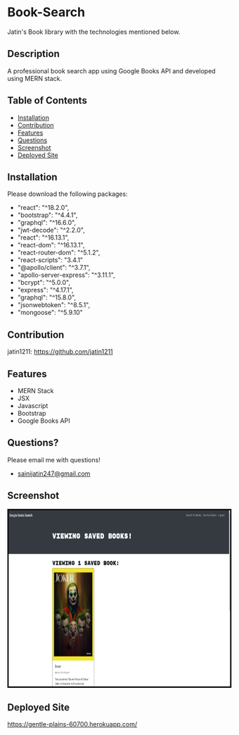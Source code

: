 # Book-Search
Jatin's Book library with the technologies mentioned below.

## Description
A professional book search app using Google Books API and developed using MERN stack.

## Table of Contents
* [Installation](#installation)
* [Contribution](#contribution)
* [Features](#features)
* [Questions](#questions)
* [Screenshot](#screenshot)
* [Deployed Site](#deployed-site)

## Installation
Please download the following packages:

* "react": "^18.2.0",
* "bootstrap": "^4.4.1",
* "graphql": "^16.6.0",
* "jwt-decode": "^2.2.0",
* "react": "^16.13.1",
* "react-dom": "^16.13.1",
* "react-router-dom": "^5.1.2",
* "react-scripts": "3.4.1"
* "@apollo/client": "^3.7.1",
* "apollo-server-express": "^3.11.1",
* "bcrypt": "^5.0.0",
* "express": "^4.17.1",
* "graphql": "^15.8.0",
* "jsonwebtoken": "^8.5.1",
* "mongoose": "^5.9.10"


## Contribution

jatin1211: https://github.com/jatin1211


## Features
* MERN Stack
* JSX
* Javascript
* Bootstrap
* Google Books API


## Questions?
Please email me with questions!
* sainijatin247@gmail.com

## Screenshot
<img src = './Capture.JPG' alt = 'image' width = '800' height = '400' style = 'border:3px solid black'>


## Deployed Site
https://gentle-plains-60700.herokuapp.com/
